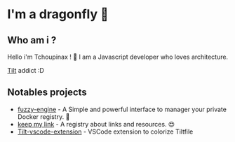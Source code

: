 # I'm a dragonfly 🐉

## Who am i ?

Hello i'm Tchoupinax ! 🦄 I am a Javascript developer who loves architecture.

[Tilt](https://tilt.dev/) addict :D

## Notables projects

- [fuzzy-engine](https://github.com/Tchoupinax/fuzzy-engine) - A Simple and powerful interface to manager your private Docker registry. 🐳
- [keep my link](https://corentinfiloche.xyz/keep-my-link/search/validated/) - A registry about links and resources. 😍
- [Tilt-vscode-extension](https://github.com/Tchoupinax/tilt-vscode-extension) - VSCode extension to colorize Tiltfile
